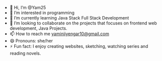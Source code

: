 - 👋 Hi, I’m @Yam25
- 👀 I’m interested in programming
- 🌱 I’m currently learning Java Stack Full Stack Development
- 💞️ I’m looking to collaborate on the projects that focuses on frontend web development, Java Projects.
- 📫 How to reach me yaminiiyengar10@gmail.com
- 😄 Pronouns: she/her
- ⚡ Fun fact: I enjoy creating websites, sketching, watching series and reading novels.

<!---
Yam25/Yam25 is a ✨ special ✨ repository because its `README.md` (this file) appears on your GitHub profile.
You can click the Preview link to take a look at your changes.
--->

